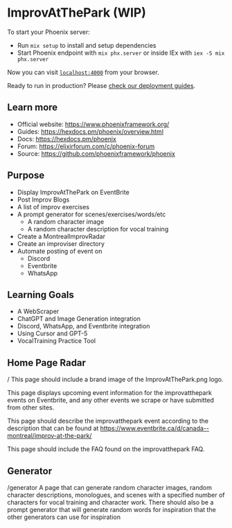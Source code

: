 # ImprovAtThePark (WIP)

To start your Phoenix server:

  * Run `mix setup` to install and setup dependencies
  * Start Phoenix endpoint with `mix phx.server` or inside IEx with `iex -S mix phx.server`

Now you can visit [`localhost:4000`](http://localhost:4000) from your browser.

Ready to run in production? Please [check our deployment guides](https://hexdocs.pm/phoenix/deployment.html).

## Learn more

  * Official website: https://www.phoenixframework.org/
  * Guides: https://hexdocs.pm/phoenix/overview.html
  * Docs: https://hexdocs.pm/phoenix
  * Forum: https://elixirforum.com/c/phoenix-forum
  * Source: https://github.com/phoenixframework/phoenix

## Purpose
* Display ImprovAtThePark on EventBrite
* Post Improv Blogs
* A list of improv exercises
* A prompt generator for scenes/exercises/words/etc
  * A random character image
  * A random character description for vocal training
* Create a MontrealImprovRadar
* Create an improviser directory
* Automate posting of event on
  * Discord
  * Eventbrite
  * WhatsApp

## Learning Goals
* A WebScraper
* ChatGPT and Image Generation integration
* Discord, WhatsApp, and Eventbrite integration
* Using Cursor and GPT-5
* VocalTraining Practice Tool


## Home Page Radar
/
This page should include a brand image of the ImprovAtThePark.png logo.

This page displays upcoming event information for the improvatthepark events on Eventbrite, and any other events we scrape or have submitted from other sites.

This page should describe the improvatthepark event according to the description that can be found at https://www.eventbrite.ca/d/canada--montreal/improv-at-the-park/

This page should include the FAQ found on the improvatthepark FAQ.

## Generator
/generator
A page that can generate random character images, random character descriptions, monologues, and scenes with a specified number of characters for vocal training and character work. There should also be a prompt generator that will generate random words for inspiration that the other generators can use for inspiration

## 